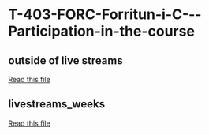 # T-403-FORC-Forritun-i-C---Participation-in-the-course

## outside of live streams
[Read this file](outside_of_live_streams.txt)

## livestreams_weeks
[Read this file](livestream/livestreams_weeks.txt)
